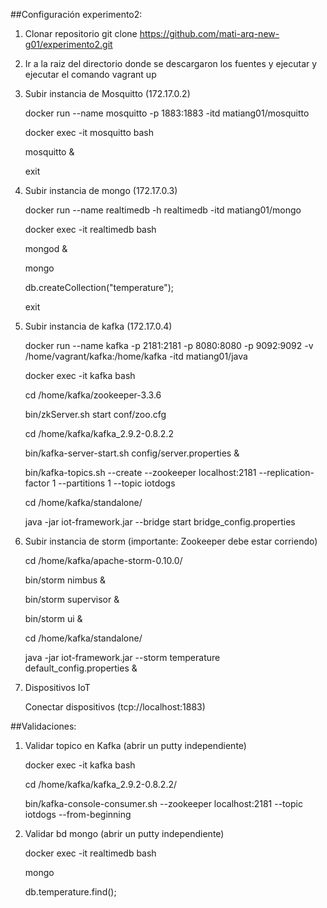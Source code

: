 ##Configuración experimento2:


1. Clonar repositorio
   git clone https://github.com/mati-arq-new-g01/experimento2.git

2. Ir a la raiz del directorio donde se descargaron los fuentes y ejecutar y ejecutar el comando
   vagrant up


3. Subir instancia de Mosquitto (172.17.0.2)

	docker run --name mosquitto -p 1883:1883 -itd matiang01/mosquitto
	
	docker exec -it mosquitto bash
  	
	mosquitto &

	exit
	
4. Subir instancia de mongo (172.17.0.3)

	docker run --name realtimedb -h realtimedb -itd matiang01/mongo

	docker exec -it realtimedb bash

	mongod &
	
	mongo
	
	db.createCollection("temperature");
	
	exit
   
5. Subir instancia de kafka (172.17.0.4)
	
	docker run --name kafka -p 2181:2181 -p 8080:8080 -p 9092:9092 -v /home/vagrant/kafka:/home/kafka -itd matiang01/java
		
	docker exec -it kafka bash
 
	cd /home/kafka/zookeeper-3.3.6
		
	bin/zkServer.sh start conf/zoo.cfg 
	
	cd /home/kafka/kafka_2.9.2-0.8.2.2
	
	bin/kafka-server-start.sh config/server.properties &
	
	bin/kafka-topics.sh --create --zookeeper localhost:2181 --replication-factor 1  --partitions 1 --topic iotdogs
	
	cd /home/kafka/standalone/
	
	java -jar iot-framework.jar --bridge start bridge_config.properties

6. Subir instancia de storm (importante: Zookeeper debe estar corriendo)

	cd /home/kafka/apache-storm-0.10.0/
	
	bin/storm nimbus &
	
	bin/storm supervisor &
	
	bin/storm ui &
	
	cd /home/kafka/standalone/
	
	java -jar iot-framework.jar --storm temperature default_config.properties &
	
	
5. Dispositivos IoT
	
   Conectar dispositivos (tcp://localhost:1883)

  	
##Validaciones:

1. Validar topico en Kafka (abrir un putty independiente)

	docker exec -it kafka bash
	
	cd /home/kafka/kafka_2.9.2-0.8.2.2/
	
	bin/kafka-console-consumer.sh --zookeeper localhost:2181 --topic iotdogs --from-beginning

2. Validar bd mongo (abrir un putty independiente)

	docker exec -it realtimedb bash

	mongo

	db.temperature.find();



	